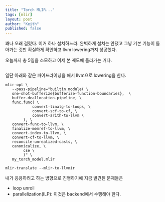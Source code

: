 ```yaml
---
title: "Torch MLIR..."
tags: [mlir]
layout: post
author: "Keith"
published: false
---
```


꽤나 오래 걸렸다. 이거 하나 설치하느라. 완벽하게 설치는 안됐고 그냥 기본 기능이 돌아가는 것만 확실하게 확인하고 llvm lowering까지 성공했다.

오늘까지 총 5일을 소모하고 이제 본 궤도에 올라가는 거다. 

```
```

일단 아래와 같은 파이프라이닝을 해서 llvm으로 lowering을 한다.

```
mlir-opt \
   --pass-pipeline="builtin.module( \
   one-shot-bufferize{bufferize-function-boundaries},  \
   buffer-deallocation-pipeline, \
   func.func( \
            convert-linalg-to-loops, \
            convert-scf-to-cf, \
            convert-arith-to-llvm \
        ), \
   convert-func-to-llvm, \
   finalize-memref-to-llvm, \
   convert-index-to-llvm, \
   convert-cf-to-llvm, \
   reconcile-unrealized-casts, \
   canonicalize, \
        cse \
        )" \
   my_torch_model.mlir 
```

```
mlir-translate --mlir-to-llvmir
```

내가 응용하려고 하는 방향으로 진행하기에 지금 발견된 문제들은 
- loop unroll
- parallelization(ILP): 이것은 backend에서 수행해야 한다.

